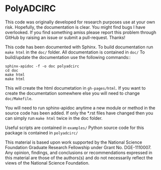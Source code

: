PolyADCIRC
==========

This code was originally developed for research purposes use at your own risk. Hopefully, the documentation is clear. You might find bugs I have overlooked. If you find something amiss please report this problem through GitHub  by raising an issue or submit a pull-request. Thanks!

This code has been documented with Sphinx. To build documentation run 
``make html`` in the ``doc/`` folder.
All documentation is contained in ``doc/`` 
To build/update the documentation use the following commands::

    sphinx-apidoc -f -o doc polyadcirc
    cd doc
    make html
    make html

This will create the html documetation in ``gh-pages/html``. If you want to create the documentation somewhere else you will need to change ``doc/Makefile``.

You will need to run sphinx-apidoc anytime a new module or method in the source code has been added. If only the *.rst files have changed then you can simply run ``make html`` twice in the doc folder.

Useful scripts are contained in ``examples/``
Python source code for this package is contained in ``polyadcirc/``

This material is based upon work supported by the National Science Foundation
Graduate Research Fellowship under Grant No. DGE-1110007. Any opinion,
findings, and conclusions or recommendations expressed in this material are
those of the authors(s) and do not necessarily reflect the views of the
National Science Foundation.

